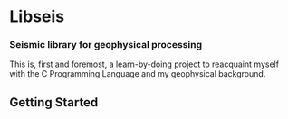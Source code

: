 # Libseis

### Seismic library for geophysical processing

This is, first and foremost, a learn-by-doing project
to reacquaint myself with the C Programming Language and my geophysical background.

## Getting Started
